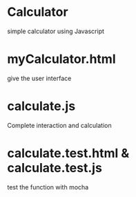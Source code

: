 # Calculator
simple calculator using Javascript

# myCalculator.html
give the user interface

# calculate.js
Complete interaction and calculation

# calculate.test.html & calculate.test.js
test the function with mocha
